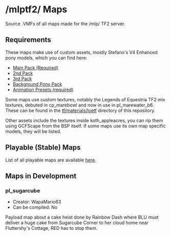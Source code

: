 # /mlptf2/ Maps
Source .VMFs of all maps made for the /mlp/ TF2 server.

## Requirements

These maps make use of custom assets, mostly Stefano's V4 Enhanced pony models, which you can find here:
* [Main Pack (Required)](https://www.deviantart.com/stefano96/art/DL-Enhanced-female-ponies-649617182)
* [2nd Pack](https://www.deviantart.com/stefano96/art/DL-Enhanced-Ponies-2nd-pack-664578914)
* [3rd Pack](https://www.deviantart.com/stefano96/art/DL-Enhanced-Ponies-3rd-pack-668723031)
* [Background Pony Pack](https://www.deviantart.com/stefano96/art/DL-Background-Ponies-Enhanced-Version-746786245)
* [Animation Presets (required)](https://www.deviantart.com/stefano96/art/DL-The-Puppet-Master-source-files-723722128)

Some maps use custom textures, notably the Legends of Equestria TF2 mix textures, debuted in cp_marebowl and now in use in pl_marewater_b6. These can be found in the [tf/materials/loetf](https://github.com/WapaMario63/-mlptf2-Maps/tree/main/tf/materials/loetf) directory of this repository.

Other assets include the textures inside koth_appleacres, you can rip them using GCFScape from the BSP itself. If some maps use its own map specific models, they will be listed.

## Playable (Stable) Maps

List of all playable maps are available [here](https://github.com/WapaMario63/-mlptf2-Maps/blob/main/MAPS.md).

## Maps in Development


### pl_sugarcube
* Creator: WapaMario63
* Can be compiled: No

Payload map about a cake heist done by Rainbow Dash where BLU must deliver a huge cake from Sugarcube Corner to her cloud home near Fluttershy's Cottage, RED has to stop them.
